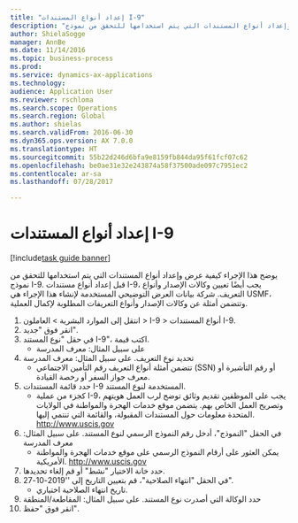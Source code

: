 ```yaml
--- 
title: "إعداد أنواع المستندات I-9"
description: "يوضح هذا الإجراء كيفية عرض وإعداد أنواع المستندات التي يتم استخدامها للتحقق من نموذج I-9."
author: ShielaSogge
manager: AnnBe
ms.date: 11/14/2016
ms.topic: business-process
ms.prod: 
ms.service: dynamics-ax-applications
ms.technology: 
audience: Application User
ms.reviewer: rschloma
ms.search.scope: Operations
ms.search.region: Global
ms.author: shielas
ms.search.validFrom: 2016-06-30
ms.dyn365.ops.version: AX 7.0.0
ms.translationtype: HT
ms.sourcegitcommit: 55b22d246d6bfa9e8159fb844da95f61fcf07c62
ms.openlocfilehash: be0ae31e32e243874a58f37500ade097c7951ec2
ms.contentlocale: ar-sa
ms.lasthandoff: 07/28/2017

---
```

# <a name="set-up-i-9-document-types"></a>إعداد أنواع المستندات I-9

[!include[task guide banner](../../../includes/task-guide-banner.md)]

يوضح هذا الإجراء كيفية عرض وإعداد أنواع المستندات التي يتم استخدامها للتحقق من نموذج I-9. قبل إعداد أنواع مستندات I-9، يجب أيضًا تعيين وكالات الإصدار وأنواع التعريف. شركة بيانات العرض التوضيحي المستخدمة لإنشاء هذا الإجراء هي USMF، وتتضمن أمثلة عن وكالات الإصدار وأنواع التعريفات المطلوبة لإكمال العملية.

1. انتقل إلى الموارد البشرية > العاملون > I-9 > أنواع المستندات I-9‬.
2. انقر فوق "جديد".
3. في حقل "نوع المستند I-9‬"، اكتب قيمة.
    * على سبيل المثال: معرف المدرسة  
4. تحديد نوع التعريف.  على سبيل المثال: معرف المدرسة
    * تتضمن أمثلة أنواع التعريف رقم التأمين الاجتماعي (SSN) أو رقم التأشيرة أو معرف جواز السفر أو رخصة القيادة.  
5. حدد قائمة المستندات I-9 المستخدمة لنوع المستند.
    * كجزء من عملية I-9، يجب على الموظفين تقديم وثائق توضح لرب العمل هويتهم وتصريح العمل‬ الخاص بهم. يتضمن موقع خدمات الهجرة والمواطنة في الولايات المتحدة معلومات حول المستندات المقبولة، والقائمة التي تنتمي إليها.  http://www.uscis.gov  
6. في الحقل "النموذج"، أدخل رقم النموذج الرسمي لنوع المستند. على سبيل المثال: معرف المدرسة
    * يمكن العثور على أرقام النموذج الرسمي على موقع خدمات الهجرة والمواطنة الأمريكية.  http://www.uscis.gov  
7. حدد خانة الاختيار "نشط" أو قم إلغاء تحديدها.
8. في الحقل "انتهاء الصلاحية"، قم بتعيين التاريخ إلى ''2019-10-27".
    * تاريخ انتهاء الصلاحية اختياري.  
9. حدد الوكالة التي أصدرت نوع المستند. على سبيل المثال: المقاطعة/المنطقة
10. انقر فوق "حفظ".


